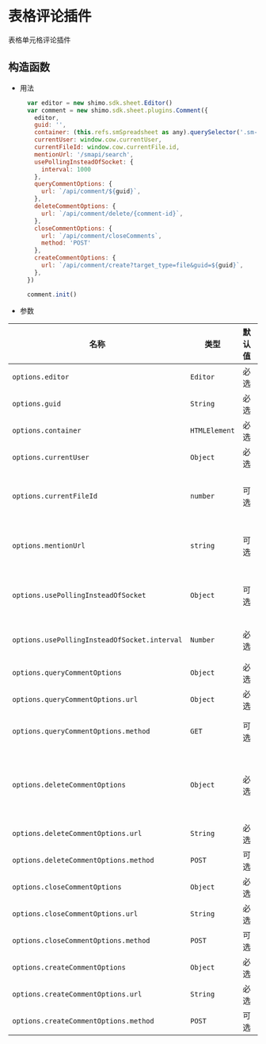 # 表格评论插件

表格单元格评论插件

## 构造函数

* 用法

  ```js
    var editor = new shimo.sdk.sheet.Editor()
    var comment = new shimo.sdk.sheet.plugins.Comment({
      editor,
      guid: '',
      container: (this.refs.smSpreadsheet as any).querySelector('.sm-comment'),
      currentUser: window.cow.currentUser,
      currentFileId: window.cow.currentFile.id,
      mentionUrl: '/smapi/search',
      usePollingInsteadOfSocket: {
        interval: 1000
      },
      queryCommentOptions: {
        url: `/api/comment/${guid}`,
      },
      deleteCommentOptions: {
        url: `/api/comment/delete/{comment-id}`,
      },
      closeCommentOptions: {
        url: `/api/comment/closeComments`,
        method: 'POST'
      },
      createCommentOptions: {
        url: `/api/comment/create?target_type=file&guid=${guid}`,
      },
    })

    comment.init()
  ```

* 参数

|名称|类型|默认值|描述|
| -- | -- | -- | -- |
| `options.editor` | `Editor` | 必选 | 编辑器实例 |
| `options.guid` | `String` | 必选 | file 的 guid |
| `options.container` | `HTMLElement` | 必选 | 评论插件宿主容器 |
| `options.currentUser` | `Object` | 必选 | 当前用户信息 |
| `options.currentFileId` | `number` | 可选 | 当前 file id ,用于 mention 模块 |
| `options.mentionUrl` | `string` | 可选 | mention 模块搜索文件／协作者等 api url |
| `options.usePollingInsteadOfSocket` | `Object` | 可选 | 使用轮询而不是 socket 来更新评论列表 |
| `options.usePollingInsteadOfSocket.interval` | `Number` | 必选 | 轮询更新评论列表时间间隔 |
| `options.queryCommentOptions` | `Object` | 必选 | 加载评论列表配置  |
| `options.queryCommentOptions.url` | `Object` | 必选 | 加载评论列表 api url  |
| `options.queryCommentOptions.method` | `GET` | 可选 | 加载评论列表 api method |
| `options.deleteCommentOptions` | `Object` | 必选 | 删除评论配置。{comment-id} 会被替换成评论的 id |
| `options.deleteCommentOptions.url` | `String` | 必选 | 删除评论 api url |
| `options.deleteCommentOptions.method` | `POST` | 可选 | 删除评论 api method |
| `options.closeCommentOptions` | `Object` | 必选 | 结束评论配置 |
| `options.closeCommentOptions.url` | `String` | 必选 | 结束评论 api url |
| `options.closeCommentOptions.method` | `POST` | 可选 | 结束评论 api method |
| `options.createCommentOptions` | `Object` | 必选 | 新建评论配置 |
| `options.createCommentOptions.url` | `String` | 必选 | 新建评论 api url |
| `options.createCommentOptions.method` | `POST` | 可选 | 新建评论 api method |

